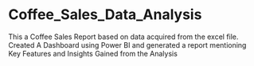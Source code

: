 # Coffee_Sales_Data_Analysis
This a Coffee Sales Report based on data acquired from the excel file.
Created A Dashboard using Power BI and generated a report mentioning Key Features and Insights Gained from the Analysis
